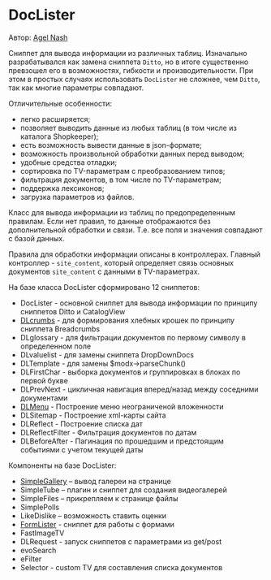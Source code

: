 # DocLister

Автор: [Agel Nash](https://github.com/AgelxNash/)

Сниппет для вывода информации из различных таблиц. Изначально разрабатывался как замена сниппета `Ditto`, но в итоге существенно превзошел его в возможностях, гибкости и производительности. При этом в простых случаях использовать `DocLister` не сложнее, чем `Ditto`, так как многие параметры совпадают.

Отличительные особенности:

- легко расширяется;
- позволяет выводить данные из любых таблиц (в том числе из каталога Shopkeeper);
- есть возможность вывести данные в json-формате;
- возможность произвольной обработки данных перед выводом;
- удобные средства отладки;
- сортировка по TV-параметрам с преобразованием типов;
- фильтрация документов, в том числе по TV-параметрам;
- поддержка лексиконов;
- загрузка параметров из файлов.

Класс для вывода информации из таблиц по предопределенным правилам. Если нет правил, то данные отображаются без дополнительной обработки и связи. Т.е. все поля и значения совпадают с базой данных.

Правила для обработки информации описаны в контроллерах. Главный контроллер - `site_content`, который определяет связь основных документов `site_content` с данными в TV-параметрах.

На базе класса DocLister сформировано 12 сниппетов:

- DocLister - основной сниппет для вывода информации по принципу сниппетов Ditto и CatalogView
- [DLcrumbs](../DLCrumbs/index.md) - для формирования хлебных крошек по принципу сниппета Breadcrumbs
- DLglossary - для фильтрации документов по первому символу в определенном поле
- DLvaluelist - для замены сниппета DropDownDocs
- DLTemplate - для замены $modx->parseChunk()
- DLFirstChar - выборка документов и группировках в блоках по первой букве
- DLPrevNext - цикличная навигация вперед/назад между соседними документами
- [DLMenu](../DLMenu/index.md) - Построение меню неограниченой вложенности
- DLSitemap - Построение xml-карты сайта
- DLReflect - Построение списка дат
- DLReflectFilter - Фильтрация документов по датам
- DLBeforeAfter - Пагинация по прошедшим и предстоящим событиями с учетом текущей даты

Компоненты на базе DocLister:

- [SimpleGallery](../SimpleGallery/index.md) – вывод галереи на странице
- SimpleTube – плагин и сниппет для создания видеогалерей
- SimpleFiles – прикрепляем к странице файлы
- SimplePolls
- LikeDislike – возможность ставить оценки
- [FormLister](../FormLister/index.md) - cниппет для работы с формами
- FastImageTV
- DLRequest - запуск сниппетов с параметрами из get/post
- evoSearch
- eFilter
- Selector - custom TV для составления списка документов
